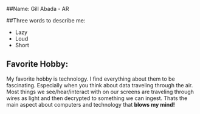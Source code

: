 ##Name: Gill Abada - AR

##Three words to describe me:
- Lazy
- Loud
- Short

## Favorite Hobby:
My favorite hobby is technology. I find everything about them to be fascinating. Especially when you think about data traveling through the air. Most things we see/hear/interact with on our screens are traveling through wires as light and then decrypted to something we can ingest. Thats the main aspect about computers and technology that **blows my mind!**